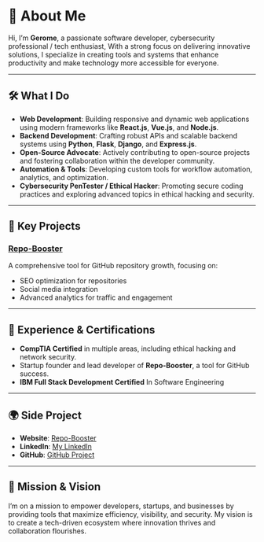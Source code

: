 # 👋 About Me

Hi, I’m **Gerome**, a passionate software developer, cybersecurity professional / tech enthusiast, With a strong focus on delivering innovative solutions, I specialize in creating tools and systems that enhance productivity and make technology more accessible for everyone.

---

## 🛠️ What I Do

- **Web Development**: Building responsive and dynamic web applications using modern frameworks like **React.js**, **Vue.js**, and **Node.js**.
- **Backend Development**: Crafting robust APIs and scalable backend systems using **Python**, **Flask**, **Django**, and **Express.js**.
- **Open-Source Advocate**: Actively contributing to open-source projects and fostering collaboration within the developer community.
- **Automation & Tools**: Developing custom tools for workflow automation, analytics, and optimization.
- **Cybersecurity PenTester / Ethical Hacker**: Promoting secure coding practices and exploring advanced topics in ethical hacking and security.

---

## 🌟 Key Projects

### [Repo-Booster](https://repo-booster.com)
A comprehensive tool for GitHub repository growth, focusing on:
- SEO optimization for repositories
- Social media integration
- Advanced analytics for traffic and engagement

---

## 💼 Experience & Certifications

- **CompTIA Certified** in multiple areas, including ethical hacking and network security.
- Startup founder and lead developer of **Repo-Booster**, a tool for GitHub success.
- **IBM Full Stack Development Certified** In Software Engineering

---

## 🌍 Side Project

- **Website**: [Repo-Booster](https://repo-booster.com)
- **LinkedIn**: [My LinkedIn](https://linkedin.com/in/gerome-el-assaad)
- **GitHub**: [GitHub Project](https://github.com/repo-booster)
  
---

## 🚀 Mission & Vision

I’m on a mission to empower developers, startups, and businesses by providing tools that maximize efficiency, visibility, and security. My vision is to create a tech-driven ecosystem where innovation thrives and collaboration flourishes.

